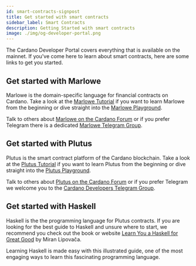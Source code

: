 ```yaml
---
id: smart-contracts-signpost
title: Get started with smart contracts
sidebar_label: Smart Contracts
description: Getting Started with smart contracts
image: ./img/og-developer-portal.png
--- 
```


The Cardano Developer Portal covers everything that is available on the mainnet. If you've come here to learn about smart contracts, here are some links to get you started.

## Get started with Marlowe 
Marlowe is the domain-specific language for financial contracts on Cardano. 
Take a look at the [Marlowe Tutorial](https://alpha.marlowe.iohkdev.io/tutorial/index.html) if you want to learn Marlowe from the beginning or dive straight into the [Marlowe Playground](https://alpha.marlowe.iohkdev.io/). 

Talk to others about [Marlowe on the Cardano Forum](https://forum.cardano.org/c/developers/cardano-marlowe/149) or if you prefer Telegram there is a dedicated [Marlowe Telegram Group](https://t.me/IOHK_Marlowe).

## Get started with Plutus 
Plutus is the smart contract platform of the Cardano blockchain.
Take a look at the [Plutus Tutorial](https://playground.plutus.iohkdev.io/tutorial/index.html) if you want to learn Plutus from the beginning or dive straight into the [Plutus Playground](https://playground.plutus.iohkdev.io).

Talk to others about [Plutus on the Cardano Forum](https://forum.cardano.org/c/developers/cardano-plutus/148) or if you prefer Telegram we welcome you to the [Cardano Developers Telegram Group](https://t.me/CardanoDevelopersOfficial).

## Get started with Haskell
Haskell is the the programming language for Plutus contracts. If you are looking for the best guide to Haskell and unsure where to start, we recommend you check out the book or website [Learn You a Haskell for Great Good](http://learnyouahaskell.com/introduction) by Miran Lipovača. 

Learning Haskell is made easy with this illustrated guide, one of the most engaging ways to learn this fascinating programming language.

